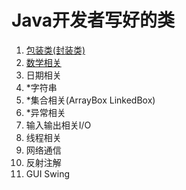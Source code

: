 	
# Java开发者写好的类

1. [包装类(封装类)](page/java/toolsClass/包装类.md)
2. [数学相关](page/java/toolsClass/数学相关.md)
3. 日期相关
4. *字符串
5. *集合相关(ArrayBox LinkedBox)
6. *异常相关
7. 输入输出相关I/O
8. 线程相关
9. 网络通信
10. 反射注解
11. GUI  Swing